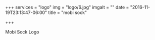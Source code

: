 +++
services = "logo"
img = "logo/6.jpg"
imgalt = ""
date = "2016-11-19T23:13:47-06:00"
title = "mobi sock"

+++
<div class="portfolio logo" data-cat="logo">
  <div class="portfolio-wrapper">			
    <img src="img/portfolios/logo/6.jpg" alt="" />
    <div class="label">
      <div class="label-text">
        <a class="text-title">Mobi Sock</a>
        <span class="text-category">Logo</span>
      </div>
      <div class="label-bg"></div>
    </div>
  </div>
</div>

